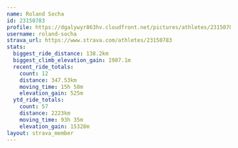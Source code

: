 ```yaml
---
name: Roland Socha
id: 23150783
profile: https://dgalywyr863hv.cloudfront.net/pictures/athletes/23150783/14745672/4/large.jpg
username: roland-socha
strava_url: https://www.strava.com/athletes/23150783
stats:
  biggest_ride_distance: 138.2km
  biggest_climb_elevation_gain: 1987.1m
  recent_ride_totals:
    count: 12
    distance: 347.53km
    moving_time: 15h 58m
    elevation_gain: 525m
  ytd_ride_totals:
    count: 57
    distance: 2223km
    moving_time: 93h 35m
    elevation_gain: 15328m
layout: strava_member
--- 
```

